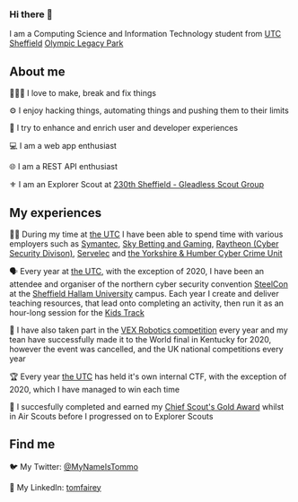 ### Hi there 👋

I am a Computing Science and Information Technology student from [UTC Sheffield](https://github.com/UTCSheffield) [Olympic Legacy Park](https://olp.utcsheffield.org.uk)

## About me

 👨🏻‍💻 I love to make, break and fix things

 ⚙ I enjoy hacking things, automating things and pushing them to their limits

 💫 I try to enhance and enrich user and developer experiences

 💻 I am a web app enthusiast

 🌐 I am a REST API enthusiast

 ⚜ I am an Explorer Scout at [230th Sheffield - Gleadless Scout Group](https://www.facebook.com/230th-Sheffield-Gleadless-Scout-Group-1985242638217907)

## My experiences

 🕴🏻 During my time at [the UTC](https://github.com/UTCSheffield) I have been able to spend time with various employers such as [Symantec](https://github.com/Symantec), [Sky Betting and Gaming](https://github.com/skybet), [Raytheon (Cyber Security Divison)](https://www.raytheon.com/uk), [Servelec](https://www.servelec.co.uk/) and [the Yorkshire & Humber Cyber Crime Unit](https://www.yhrocu.org.uk/departments/regional-cyber-crime-unit/)

 🗣 Every year at [the UTC](https://github.com/UTCSheffield), with the exception of 2020, I have been an attendee and organiser of the northern cyber security convention [SteelCon](https://www.steelcon.info/) at the [Sheffield Hallam University](https://www.shu.ac.uk/) campus. Each year I create and deliver teaching resources, that lead onto completing an activity, then run it as an hour-long session for the [Kids Track](https://www.steelcon.info/the-event/kids-track/)

 🤖 I have also taken part in the [VEX Robotics competition](https://www.vexrobotics.com/v5/competition) every year and my tean have successfully made it to the World final in Kentucky for 2020, however the event was cancelled, and the UK national competitions every year

 🏆 Every year [the UTC](https://github.com/UTCSheffield) has held it's own internal CTF, with the exception of 2020, which I have managed to win each time

 🥇 I succesfully completed and earned my [Chief Scout's Gold Award](https://www.scouts.org.uk/top-awards/chief-scouts-gold-award/) whilst in Air Scouts before I progressed on to Explorer Scouts

## Find me

 🐦 My Twitter: [@MyNameIsTommo](https://twitter.com/MyNameIsTommo)

 📰 My LinkedIn: [tomfairey](https://www.linkedin.com/in/tomfairey/)
